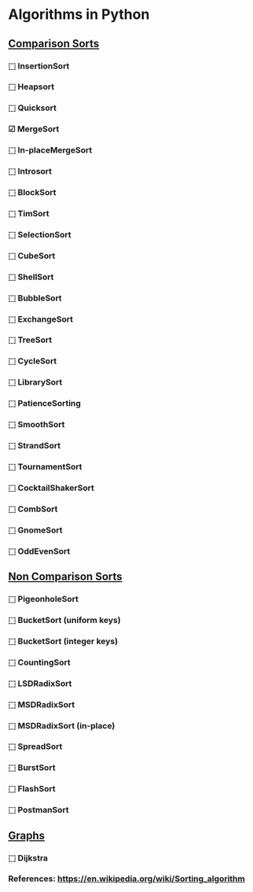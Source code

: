 # Algorithms in Python

## <ins>Comparison Sorts</ins>

### ⬚ InsertionSort 
### ⬚ Heapsort
### ⬚ Quicksort
### ☑ MergeSort
### ⬚ In-placeMergeSort

### ⬚ Introsort
### ⬚ BlockSort
### ⬚ TimSort
### ⬚ SelectionSort
### ⬚ CubeSort
### ⬚ ShellSort
### ⬚ BubbleSort
### ⬚ ExchangeSort  
### ⬚ TreeSort
### ⬚ CycleSort
### ⬚ LibrarySort
### ⬚ PatienceSorting
### ⬚ SmoothSort
### ⬚ StrandSort
### ⬚ TournamentSort
### ⬚ CocktailShakerSort
### ⬚ CombSort
### ⬚ GnomeSort
### ⬚ OddEvenSort


## <ins>Non Comparison Sorts</ins>

### ⬚ PigeonholeSort
### ⬚ BucketSort (uniform keys) 
### ⬚ BucketSort (integer keys) 
### ⬚ CountingSort
### ⬚ LSDRadixSort
### ⬚ MSDRadixSort
### ⬚ MSDRadixSort (in-place) 
### ⬚ SpreadSort
### ⬚ BurstSort
### ⬚ FlashSort
### ⬚ PostmanSort

## <ins>Graphs</ins>

### ⬚ Dijkstra

### References: https://en.wikipedia.org/wiki/Sorting_algorithm